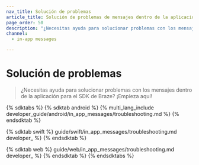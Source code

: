 ```yaml
---
nav_title: Solución de problemas
article_title: Solución de problemas de mensajes dentro de la aplicación para el SDK de Braze
page_order: 50
description: "¿Necesitas ayuda para solucionar problemas con los mensajes dentro de la aplicación para el SDK de Braze? ¡Empieza aquí!"
channel:
  - in-app messages

---
```


# Solución de problemas

> ¿Necesitas ayuda para solucionar problemas con los mensajes dentro de la aplicación para el SDK de Braze? ¡Empieza aquí!

{% sdktabs %}
{% sdktab android %}
{% multi_lang_include developer_guide/android/in_app_messages/troubleshooting.md %}
{% endsdktab %}

{% sdktab swift %}
guide/swift/in_app_messages/troubleshooting.md developer_ %}
{% endsdktab %}

{% sdktab web %}
guide/web/in_app_messages/troubleshooting.md developer_ %}
{% endsdktab %}
{% endsdktabs %}
